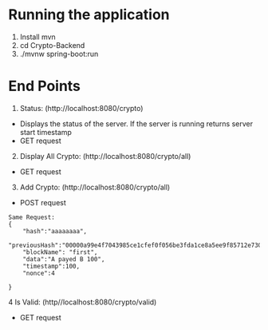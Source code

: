 # Running the application
1. Install mvn 
2. cd Crypto-Backend
3. ./mvnw spring-boot:run

# End Points
1. Status: (http://localhost:8080/crypto)
- Displays the status of the server. If the server is running returns server start timestamp
- GET request
2. Display All Crypto: (http://localhost:8080/crypto/all)
- GET request 
3. Add Crypto: (http://localhost:8080/crypto/all)
- POST request
```
Same Request: 
{
    "hash":"aaaaaaaa",
    "previousHash":"00000a99e4f7043985ce1cfef0f056be3fda1ce8a5ee9f85712e73075f9fa6d9",
    "blockName": "first",
    "data":"A payed B 100",
    "timestamp":100,
    "nonce":4

}
```
4 Is Valid: (http//localhost:8080/crypto/valid)
- GET request
